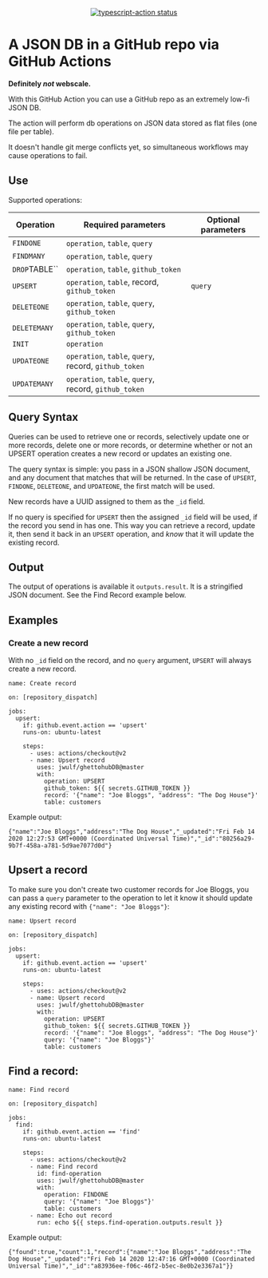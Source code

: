 <p align="center">
  <a href="https://github.com/jwulf/ghettohubDB/actions"><img alt="typescript-action status" src="https://github.com/jwulf/ghettohubDB/workflows/build-test/badge.svg"></a>
</p>

# A JSON DB in a GitHub repo via GitHub Actions

**Definitely _not_ webscale.**

With this GitHub Action you can use a GitHub repo as an extremely low-fi JSON DB.

The action will perform db operations on JSON data stored as flat files (one file per table).

It doesn't handle git merge conflicts yet, so simultaneous workflows may cause operations to fail.

## Use

Supported operations:

| Operation | Required parameters | Optional parameters |
| --- | ---| --- |
| `FINDONE` | `operation`, `table`, `query` | |
| `FINDMANY` | `operation`, `table`, `query` | |
| `DROP`TABLE`` | `operation`, `table`, `github_token` | |
| `UPSERT`  | `operation`, `table`, record, `github_token` | `query` |
| `DELETEONE` | `operation`, `table`, `query`, `github_token` | |
| `DELETEMANY` | `operation`, `table`, `query`, `github_token` | |
| `INIT`  | `operation`  | |
| `UPDATEONE`   |`operation`, `table`, `query`, record, `github_token` | |
| `UPDATEMANY`  |`operation`, `table`, `query`, record, `github_token` | |

## Query Syntax

Queries can be used to retrieve one or records, selectively update one or more records, delete one or more records, or determine whether or not an UPSERT operation creates a new record or updates an existing one.

The query syntax is simple: you pass in a JSON shallow JSON document, and any document that matches that will be returned. In the case of `UPSERT`, `FINDONE`, `DELETEONE`, and `UPDATEONE`, the first match will be used.

New records have a UUID assigned to them as the `_id` field. 

If no query is specified for `UPSERT` then the assigned `_id` field will be used, if the record you send in has one. This way you can retrieve a record, update it, then send it back in an `UPSERT` operation, and _know_ that it will update the existing record.

## Output

The output of operations is available it `outputs.result`. It is a stringified JSON document. See the Find Record example below.

## Examples

### Create a new record

With no `_id` field on the record, and no `query` argument, `UPSERT` will always create a new record.

```
name: Create record

on: [repository_dispatch]

jobs:
  upsert:
    if: github.event.action == 'upsert'
    runs-on: ubuntu-latest

    steps:
      - uses: actions/checkout@v2
      - name: Upsert record
        uses: jwulf/ghettohubDB@master
        with:
          operation: UPSERT
          github_token: ${{ secrets.GITHUB_TOKEN }}
          record: '{"name": "Joe Bloggs", "address": "The Dog House"}'
          table: customers
```

Example output: 

```
{"name":"Joe Bloggs","address":"The Dog House","_updated":"Fri Feb 14 2020 12:27:53 GMT+0000 (Coordinated Universal Time)","_id":"80256a29-9b7f-458a-a781-5d9ae7077d0d"}
```

## Upsert a record

To make sure you don't create two customer records for Joe Bloggs, you can pass a `query` parameter to the operation to let it know it should update any existing record with `{"name": "Joe Bloggs"}`:

```
name: Upsert record

on: [repository_dispatch]

jobs:
  upsert:
    if: github.event.action == 'upsert'
    runs-on: ubuntu-latest

    steps:
      - uses: actions/checkout@v2
      - name: Upsert record
        uses: jwulf/ghettohubDB@master
        with:
          operation: UPSERT
          github_token: ${{ secrets.GITHUB_TOKEN }}
          record: '{"name": "Joe Bloggs", "address": "The Dog House"}'
          query: '{"name": "Joe Bloggs"}'
          table: customers
```

## Find a record:

```
name: Find record

on: [repository_dispatch]

jobs:
  find:
    if: github.event.action == 'find'
    runs-on: ubuntu-latest

    steps:
      - uses: actions/checkout@v2
      - name: Find record
        id: find-operation
        uses: jwulf/ghettohubDB@master
        with:
          operation: FINDONE
          query: '{"name": "Joe Bloggs"}'
          table: customers
      - name: Echo out record
        run: echo ${{ steps.find-operation.outputs.result }}
```

Example output:

```
{"found":true,"count":1,"record":{"name":"Joe Bloggs","address":"The Dog House","_updated":"Fri Feb 14 2020 12:47:16 GMT+0000 (Coordinated Universal Time)","_id":"a83936ee-f06c-46f2-b5ec-8e0b2e3367a1"}}
```